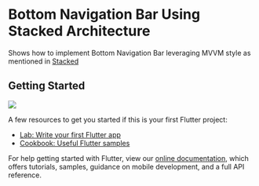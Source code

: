 # Bottom Navigation Bar Using Stacked Architecture

  Shows how to implement Bottom Navigation Bar leveraging MVVM style as mentioned in [Stacked](https://github.com/FilledStacks/stacked/tree/master/packages/stacked)

## Getting Started
![](simpleNavStacked.gif)

A few resources to get you started if this is your first Flutter project:

- [Lab: Write your first Flutter app](https://flutter.dev/docs/get-started/codelab)
- [Cookbook: Useful Flutter samples](https://flutter.dev/docs/cookbook)

For help getting started with Flutter, view our
[online documentation](https://flutter.dev/docs), which offers tutorials,
samples, guidance on mobile development, and a full API reference.
